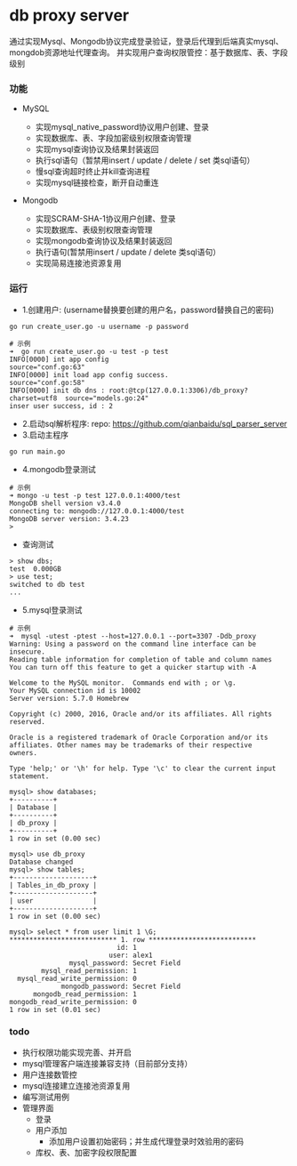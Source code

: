 # db proxy server
通过实现Mysql、Mongodb协议完成登录验证，登录后代理到后端真实mysql、mongdob资源地址代理查询。
并实现用户查询权限管控：基于数据库、表、字段级别

### 功能
- MySQL
    - 实现mysql_native_password协议用户创建、登录
    - 实现数据库、表、字段加密级别权限查询管理
    - 实现mysql查询协议及结果封装返回
    - 执行sql语句（暂禁用insert / update / delete / set 类sql语句）
    - 慢sql查询超时终止并kill查询进程
    - 实现mysql链接检查，断开自动重连

- Mongodb
    - 实现SCRAM-SHA-1协议用户创建、登录
    - 实现数据库、表级别权限查询管理
    - 实现mongodb查询协议及结果封装返回
    - 执行语句(暂禁用insert / update / delete 类sql语句）
    - 实现简易连接池资源复用



### 运行
- 1.创建用户: (username替换要创建的用户名，password替换自己的密码)
```
go run create_user.go -u username -p password
```
```
# 示例
➜  go run create_user.go -u test -p test
INFO[0000] int app config                                source="conf.go:63"
INFO[0000] init load app config success.                 source="conf.go:58"
INFO[0000] init db dns : root:@tcp(127.0.0.1:3306)/db_proxy?charset=utf8  source="models.go:24"
inser user success, id : 2
```
- 2.启动sql解析程序: repo: https://github.com/qianbaidu/sql_parser_server
- 3.启动主程序
```
go run main.go
```
- 4.mongodb登录测试
```
# 示例
➜ mongo -u test -p test 127.0.0.1:4000/test
MongoDB shell version v3.4.0
connecting to: mongodb://127.0.0.1:4000/test
MongoDB server version: 3.4.23
>
```
- 查询测试
```
> show dbs;
test  0.000GB
> use test;
switched to db test
...
```
- 5.mysql登录测试
```
# 示例
➜  mysql -utest -ptest --host=127.0.0.1 --port=3307 -Ddb_proxy
Warning: Using a password on the command line interface can be insecure.
Reading table information for completion of table and column names
You can turn off this feature to get a quicker startup with -A

Welcome to the MySQL monitor.  Commands end with ; or \g.
Your MySQL connection id is 10002
Server version: 5.7.0 Homebrew

Copyright (c) 2000, 2016, Oracle and/or its affiliates. All rights reserved.

Oracle is a registered trademark of Oracle Corporation and/or its
affiliates. Other names may be trademarks of their respective
owners.

Type 'help;' or '\h' for help. Type '\c' to clear the current input statement.

mysql> show databases;
+----------+
| Database |
+----------+
| db_proxy |
+----------+
1 row in set (0.00 sec)

mysql> use db_proxy
Database changed
mysql> show tables;
+--------------------+
| Tables_in_db_proxy |
+--------------------+
| user               |
+--------------------+
1 row in set (0.00 sec)

mysql> select * from user limit 1 \G;
*************************** 1. row ***************************
                           id: 1
                         user: alex1
               mysql_password: Secret Field
        mysql_read_permission: 1
  mysql_read_write_permission: 0
             mongodb_password: Secret Field
      mongodb_read_permission: 1
mongodb_read_write_permission: 0
1 row in set (0.01 sec)

```




### todo
- 执行权限功能实现完善、并开启
- mysql管理客户端连接兼容支持（目前部分支持）
- 用户连接数管控
- mysql连接建立连接池资源复用
- 编写测试用例
- 管理界面
    - 登录
    - 用户添加
        - 添加用户设置初始密码；并生成代理登录时效验用的密码
    - 库权、表、加密字段权限配置

